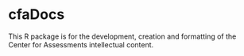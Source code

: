 # cfaDocs
This R package is for the development, creation and formatting of the Center for Assessments intellectual content.
